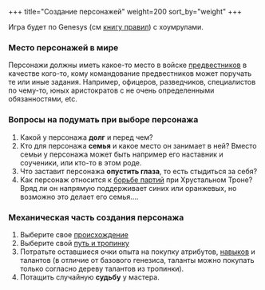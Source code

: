 +++
title="Создание персонажей"
weight=200
sort_by="weight"
+++

Игра будет по Genesys (см [книгу правил](https://honor-rpg.leotsarev.ru/files/genesys-rus.pdf)) с хоумрулами. 

### Место персонажей в мире

Персонажи должны иметь какое-то место в войске [предвестников](@/story/1-return-home.md) в качестве кого-то, кому командование предвестников может поручать те или иные задания. Например, офицеров, разведчиков, специалистов по чему-то, юных аристократов с не очень определенными обязанностями, etc.

### Вопросы на подумать при выборе персонажа

1. Какой у персонажа **долг** и перед чем?
2. Кто для персонажа **семья** и какое место он занимает в ней? Вместо семьи у персонажа может быть например его наставник и соученики, или кто-то в этом роде.
3. Что заставит персонажа **опустить глаза**, то есть стыдиться за себя?
4. Как персонаж относится к [борьбе партий](@/setting/politics.md) при Хрустальном Троне? Вряд ли он напрямую поддерживает синих или оранжевых, но возможно это делает его семья....


### Механическая часть создания персонажа

1. Выберите свое [происхождение](@/creating/background.md)
2. Выберите свой [путь и тропинку](@/creating/way.md)
4. Потратьте оставшиеся очки опыта на покупку атрибутов, [навыков](@/creating/skills.md) и талантов (в отличие от базового генезиса, таланты можно покупать только согласно дереву талантов из тропинки).
4. Потащить случайную **судьбу** у мастера.